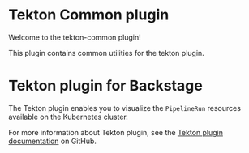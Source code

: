 # Tekton Common plugin

Welcome to the tekton-common plugin!

This plugin contains common utilities for the tekton plugin.

# Tekton plugin for Backstage

The Tekton plugin enables you to visualize the `PipelineRun` resources available on the Kubernetes cluster.

For more information about Tekton plugin, see the [Tekton plugin documentation](https://github.com/backstage/community-plugins/tree/main/workspaces/tekton/plugins/tekton) on GitHub.
